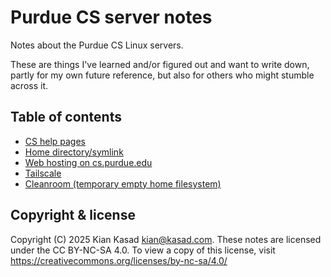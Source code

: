 # Purdue CS server notes

Notes about the Purdue CS Linux servers.

These are things I've learned and/or figured out and want to write down, partly
for my own future reference, but also for others who might stumble across it.

## Table of contents

- [CS help pages](./notes/Help%20pages.md)
- [Home directory/symlink](./notes/Home%20symlink.md)
- [Web hosting on cs.purdue.edu](./notes/WWW.md)
- [Tailscale](./notes/Tailscale.md)
- [Cleanroom (temporary empty home filesystem)](./notes/Cleanroom.md)

## Copyright & license

Copyright (C) 2025  Kian Kasad <kian@kasad.com>.
These notes are licensed under the CC BY-NC-SA 4.0.
To view a copy of this license, visit https://creativecommons.org/licenses/by-nc-sa/4.0/

